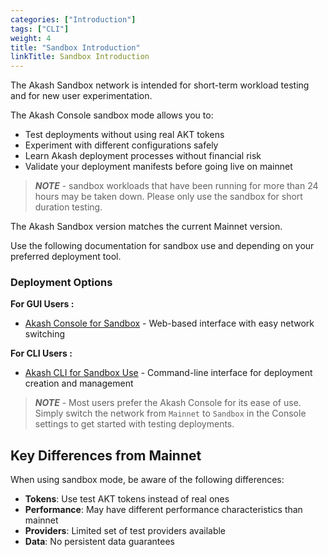 ```yaml
---
categories: ["Introduction"]
tags: ["CLI"]
weight: 4
title: "Sandbox Introduction"
linkTitle: Sandbox Introduction
---
```


The Akash Sandbox network is intended for short-term workload testing and for new user experimentation.

The Akash Console sandbox mode allows you to:
- Test deployments without using real AKT tokens
- Experiment with different configurations safely
- Learn Akash deployment processes without financial risk
- Validate your deployment manifests before going live on mainnet

> _**NOTE**_ - sandbox workloads that have been running for more than 24 hours may be taken down. Please only use the sandbox for short duration testing.

The Akash Sandbox version matches the current Mainnet version.

Use the following documentation for sandbox use and depending on your preferred deployment tool.

### Deployment Options

**For GUI Users :**
- [Akash Console for Sandbox](/docs/deployments/sandbox/sandbox-via-console/) - Web-based interface with easy network switching

**For CLI Users :**
- [Akash CLI for Sandbox Use](/docs/deployments/sandbox/installation/) - Command-line interface for deployment creation and management

> _**NOTE**_ - Most users prefer the Akash Console for its ease of use. Simply switch the network from `Mainnet` to `Sandbox` in the Console settings to get started with testing deployments.

## Key Differences from Mainnet

When using sandbox mode, be aware of the following differences:

- **Tokens**: Use test AKT tokens instead of real ones
- **Performance**: May have different performance characteristics than mainnet
- **Providers**: Limited set of test providers available
- **Data**: No persistent data guarantees